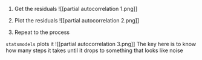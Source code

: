 1. Get the residuals
![[partial autocorrelation 1.png]]

2. Plot the residuals
![[partial autocorrelation 2.png]]

3. Repeat to the process

`statsmodels` plots it
![[partial autocorrelation 3.png]]
The key here is to know how many steps it takes until it drops to something that looks like noise